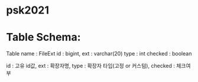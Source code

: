 # psk2021

# Table Schema:

Table name : FileExt
id : bigint,
ext  : varchar(20)
type : int
checked : boolean

id : 고유 id값, ext : 확장자명, type : 확장자 타입(고정 or 커스텀), checked : 체크여부
